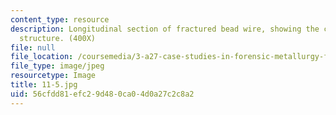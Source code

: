 ```yaml
---
content_type: resource
description: Longitudinal section of fractured bead wire, showing the cold-drawn internal
  structure. (400X)
file: null
file_location: /coursemedia/3-a27-case-studies-in-forensic-metallurgy-fall-2007/56cfdd81efc29d480ca04d0a27c2c8a2_11-5.jpg
file_type: image/jpeg
resourcetype: Image
title: 11-5.jpg
uid: 56cfdd81-efc2-9d48-0ca0-4d0a27c2c8a2
---
```

